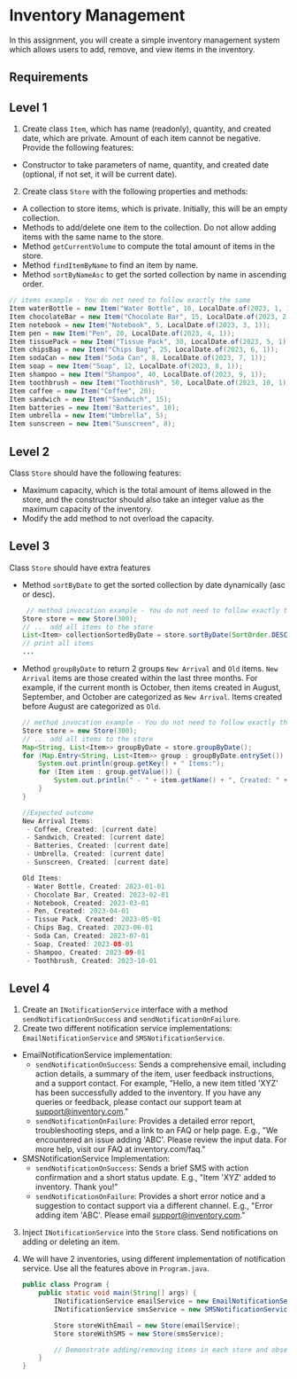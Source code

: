 # Inventory Management

In this assignment, you will create a simple inventory management system which allows users to add, remove, and view items in the inventory.

## Requirements

## Level 1

1. Create class `Item`, which has name (readonly), quantity, and created date, which are private. Amount of each item cannot be negative. Provide the following features:

- Constructor to take parameters of name, quantity, and created date (optional, if not set, it will be current date).

2. Create class `Store` with the following properties and methods:

- A collection to store items, which is private. Initially, this will be an empty collection.
- Methods to add/delete one item to the collection. Do not allow adding items with the same name to the store.
- Method `getCurrentVolume` to compute the total amount of items in the store.
- Method `findItemByName` to find an item by name.
- Method `sortByNameAsc` to get the sorted collection by name in ascending order.

```java
// items example - You do not need to follow exactly the same
Item waterBottle = new Item("Water Bottle", 10, LocalDate.of(2023, 1, 1));
Item chocolateBar = new Item("Chocolate Bar", 15, LocalDate.of(2023, 2, 1));
Item notebook = new Item("Notebook", 5, LocalDate.of(2023, 3, 1));
Item pen = new Item("Pen", 20, LocalDate.of(2023, 4, 1));
Item tissuePack = new Item("Tissue Pack", 30, LocalDate.of(2023, 5, 1));
Item chipsBag = new Item("Chips Bag", 25, LocalDate.of(2023, 6, 1));
Item sodaCan = new Item("Soda Can", 8, LocalDate.of(2023, 7, 1));
Item soap = new Item("Soap", 12, LocalDate.of(2023, 8, 1));
Item shampoo = new Item("Shampoo", 40, LocalDate.of(2023, 9, 1));
Item toothbrush = new Item("Toothbrush", 50, LocalDate.of(2023, 10, 1));
Item coffee = new Item("Coffee", 20);
Item sandwich = new Item("Sandwich", 15);
Item batteries = new Item("Batteries", 10);
Item umbrella = new Item("Umbrella", 5);
Item sunscreen = new Item("Sunscreen", 8);
```

## Level 2

Class `Store` should have the following features:

- Maximum capacity, which is the total amount of items allowed in the store, and the constructor should also take an integer value as the maximum capacity of the inventory.
- Modify the add method to not overload the capacity.

## Level 3

Class `Store` should have extra features

- Method `sortByDate` to get the sorted collection by date dynamically (asc or desc).
  ```java
   // method invocation example - You do not need to follow exactly the same
  Store store = new Store(300);
  // ... add all items to the store
  List<Item> collectionSortedByDate = store.sortByDate(SortOrder.DESC);
  // print all items
  ...
  ```
- Method `groupByDate` to return 2 groups `New Arrival` and `Old` items. `New Arrival` items are those created within the last three months. For example, if the current month is October, then items created in August, September, and October are categorized as `New Arrival`. Items created before August are categorized as `Old`.

  ```java
  // method invocation example - You do not need to follow exactly the same
  Store store = new Store(300);
  // ... add all items to the store
  Map<String, List<Item>> groupByDate = store.groupByDate();
  for (Map.Entry<String, List<Item>> group : groupByDate.entrySet()) {
      System.out.println(group.getKey() + " Items:");
      for (Item item : group.getValue()) {
          System.out.println(" - " + item.getName() + ", Created: " + item.getCreatedDate().toString());
      }
  }

  //Expected outcome
  New Arrival Items:
   - Coffee, Created: [current date]
   - Sandwich, Created: [current date]
   - Batteries, Created: [current date]
   - Umbrella, Created: [current date]
   - Sunscreen, Created: [current date]

  Old Items:
   - Water Bottle, Created: 2023-01-01
   - Chocolate Bar, Created: 2023-02-01
   - Notebook, Created: 2023-03-01
   - Pen, Created: 2023-04-01
   - Tissue Pack, Created: 2023-05-01
   - Chips Bag, Created: 2023-06-01
   - Soda Can, Created: 2023-07-01
   - Soap, Created: 2023-08-01
   - Shampoo, Created: 2023-09-01
   - Toothbrush, Created: 2023-10-01
  ```
  
## Level 4

1. Create an `INotificationService` interface with a method `sendNotificationOnSuccess` and `sendNotificationOnFailure`.
2. Create two different notification service implementations: `EmailNotificationService` and `SMSNotificationService`.
  - EmailNotificationService implementation:
    - `sendNotificationOnSuccess`: Sends a comprehensive email, including action details, a summary of the item, user feedback instructions, and a support contact. For example, "Hello, a new item titled 'XYZ' has been successfully added to the inventory. If you have any queries or feedback, please contact our support team at support@inventory.com."
    - `sendNotificationOnFailure`: Provides a detailed error report, troubleshooting steps, and a link to an FAQ or help page. E.g., "We encountered an issue adding 'ABC'. Please review the input data. For more help, visit our FAQ at inventory.com/faq."
  - SMSNotificationService Implementation:
    - `sendNotificationOnSuccess`: Sends a brief SMS with action confirmation and a short status update. E.g., "Item 'XYZ' added to inventory. Thank you!"
    - `sendNotificationOnFailure`: Provides a short error notice and a suggestion to contact support via a different channel. E.g., "Error adding item 'ABC'. Please email support@inventory.com."
3. Inject `INotificationService` into the `Store` class. Send notifications on adding or deleting an item.
4. We will have 2 inventories, using different implementation of notification service. Use all the features above in `Program.java`.

   ```java
   public class Program {
       public static void main(String[] args) {
           INotificationService emailService = new EmailNotificationService();
           INotificationService smsService = new SMSNotificationService();

           Store storeWithEmail = new Store(emailService);
           Store storeWithSMS = new Store(smsService);

           // Demonstrate adding/removing items in each store and observe notifications
       }
   }
   ```
